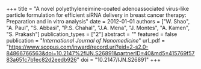+++
title = "A novel polyethyleneimine-coated adenoassociated virus-like particle formulation for efficient siRNA delivery in breast cancer therapy: Preparation and in vitro analysis"
date = 2012-01-01
authors = ["W. Shao", "A. Paul", "S. Abbasi", "P.S. Chahal", "J.A. Mena", "J. Montes", "A. Kamen", "S. Prakash"]
publication_types = ["2"]
abstract = ""
featured = false
publication = "*International Journal of Nanomedicine*"
url_pdf = "https://www.scopus.com/inward/record.uri?eid=2-s2.0-84866766563&doi=10.2147%2fIJN.S26891&partnerID=40&md5=415769f5783a651c7b1ec82d2eedb926"
doi = "10.2147/IJN.S26891"
+++

